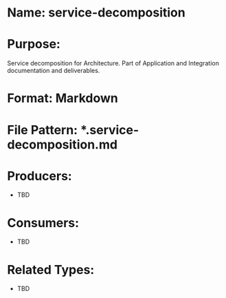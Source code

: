 # Name: service-decomposition

# Purpose:
Service decomposition for Architecture. Part of Application and Integration documentation and deliverables.

# Format: Markdown

# File Pattern: *.service-decomposition.md

# Producers:
- TBD

# Consumers:
- TBD

# Related Types:
- TBD
